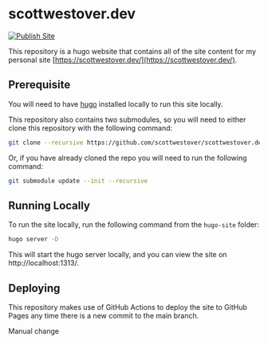 # scottwestover.dev

[![Publish Site](https://github.com/scottwestover/scottwestover.dev/actions/workflows/deploy.yaml/badge.svg)](https://github.com/scottwestover/scottwestover.dev/actions/workflows/deploy.yaml)

This repository is a hugo website that contains all of the site content for my personal site [https://scottwestover.dev/](https://scottwestover.dev/).

## Prerequisite

You will need to have [hugo](https://gohugo.io/getting-started/quick-start/) installed locally to run this site locally.

This repository also contains two submodules, so you will need to either clone this repository with the following command:

```Bash
git clone --recursive https://github.com/scottwestover/scottwestover.dev.git
```

Or, if you have already cloned the repo you will need to run the following command:

```Bash
git submodule update --init --recursive
```

## Running Locally

To run the site locally, run the following command from the `hugo-site` folder:

```Bash
hugo server -D
```

This will start the hugo server locally, and you can view the site on http://localhost:1313/.

## Deploying

This repository makes use of GitHub Actions to deploy the site to GitHub Pages any time there is a new commit to the main branch.

Manual change
